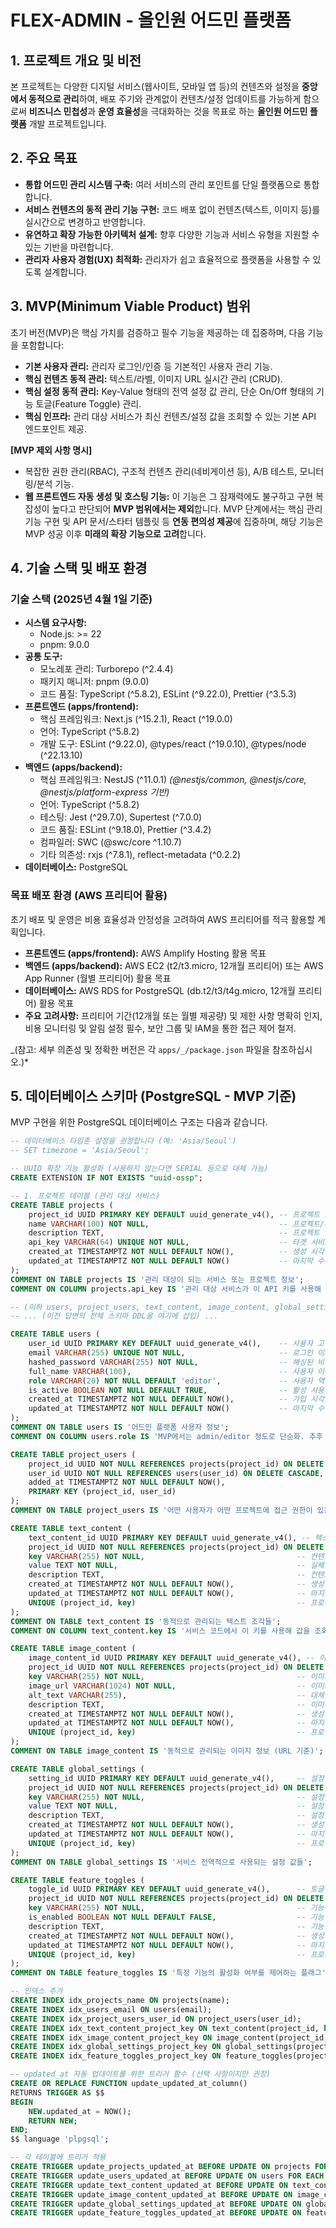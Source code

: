 # FLEX-ADMIN - 올인원 어드민 플랫폼

## 1. 프로젝트 개요 및 비전

본 프로젝트는 다양한 디지털 서비스(웹사이트, 모바일 앱 등)의 컨텐츠와 설정을 **중앙에서 동적으로 관리**하여, 배포 주기와 관계없이 컨텐츠/설정 업데이트를 가능하게 함으로써 **비즈니스 민첩성**과 **운영 효율성**을 극대화하는 것을 목표로 하는 **올인원 어드민 플랫폼** 개발 프로젝트입니다.

## 2. 주요 목표

- **통합 어드민 관리 시스템 구축:** 여러 서비스의 관리 포인트를 단일 플랫폼으로 통합합니다.
- **서비스 컨텐츠의 동적 관리 기능 구현:** 코드 배포 없이 컨텐츠(텍스트, 이미지 등)를 실시간으로 변경하고 반영합니다.
- **유연하고 확장 가능한 아키텍처 설계:** 향후 다양한 기능과 서비스 유형을 지원할 수 있는 기반을 마련합니다.
- **관리자 사용자 경험(UX) 최적화:** 관리자가 쉽고 효율적으로 플랫폼을 사용할 수 있도록 설계합니다.

## 3. MVP(Minimum Viable Product) 범위

초기 버전(MVP)은 핵심 가치를 검증하고 필수 기능을 제공하는 데 집중하며, 다음 기능을 포함합니다:

- **기본 사용자 관리:** 관리자 로그인/인증 등 기본적인 사용자 관리 기능.
- **핵심 컨텐츠 동적 관리:** 텍스트/라벨, 이미지 URL 실시간 관리 (CRUD).
- **핵심 설정 동적 관리:** Key-Value 형태의 전역 설정 값 관리, 단순 On/Off 형태의 기능 토글(Feature Toggle) 관리.
- **핵심 인프라:** 관리 대상 서비스가 최신 컨텐츠/설정 값을 조회할 수 있는 기본 API 엔드포인트 제공.

**[MVP 제외 사항 명시]**

- 복잡한 권한 관리(RBAC), 구조적 컨텐츠 관리(네비게이션 등), A/B 테스트, 모니터링/분석 기능.
- **웹 프론트엔드 자동 생성 및 호스팅 기능:** 이 기능은 그 잠재력에도 불구하고 구현 복잡성이 높다고 판단되어 **MVP 범위에서는 제외**합니다. MVP 단계에서는 핵심 관리 기능 구현 및 API 문서/스타터 템플릿 등 **연동 편의성 제공**에 집중하며, 해당 기능은 MVP 성공 이후 **미래의 확장 기능으로 고려**합니다.

## 4. 기술 스택 및 배포 환경

### 기술 스택 (2025년 4월 1일 기준)

- **시스템 요구사항:**
  - Node.js: >= 22
  - pnpm: 9.0.0
- **공통 도구:**
  - 모노레포 관리: Turborepo (^2.4.4)
  - 패키지 매니저: pnpm (9.0.0)
  - 코드 품질: TypeScript (^5.8.2), ESLint (^9.22.0), Prettier (^3.5.3)
- **프론트엔드 (apps/frontend):**
  - 핵심 프레임워크: Next.js (^15.2.1), React (^19.0.0)
  - 언어: TypeScript (^5.8.2)
  - 개발 도구: ESLint (^9.22.0), @types/react (^19.0.10), @types/node (^22.13.10)
- **백엔드 (apps/backend):**
  - 핵심 프레임워크: NestJS (^11.0.1) _(@nestjs/common, @nestjs/core, @nestjs/platform-express 기반)_
  - 언어: TypeScript (^5.8.2)
  - 테스팅: Jest (^29.7.0), Supertest (^7.0.0)
  - 코드 품질: ESLint (^9.18.0), Prettier (^3.4.2)
  - 컴파일러: SWC (@swc/core ^1.10.7)
  - 기타 의존성: rxjs (^7.8.1), reflect-metadata (^0.2.2)
- **데이터베이스:** PostgreSQL

### 목표 배포 환경 (AWS 프리티어 활용)

초기 배포 및 운영은 비용 효율성과 안정성을 고려하여 AWS 프리티어를 적극 활용할 계획입니다.

- **프론트엔드 (apps/frontend):** AWS Amplify Hosting 활용 목표
- **백엔드 (apps/backend):** AWS EC2 (t2/t3.micro, 12개월 프리티어) 또는 AWS App Runner (월별 프리티어) 활용 목표
- **데이터베이스:** AWS RDS for PostgreSQL (db.t2/t3/t4g.micro, 12개월 프리티어) 활용 목표
- **주요 고려사항:** 프리티어 기간(12개월 또는 월별 제공량) 및 제한 사항 명확히 인지, 비용 모니터링 및 알림 설정 필수, 보안 그룹 및 IAM을 통한 접근 제어 철저.

_(참고: 세부 의존성 및 정확한 버전은 각 `apps/_/package.json` 파일을 참조하십시오.)\*

## 5. 데이터베이스 스키마 (PostgreSQL - MVP 기준)

MVP 구현을 위한 PostgreSQL 데이터베이스 구조는 다음과 같습니다.

```sql
-- 데이터베이스 타임존 설정을 권장합니다 (예: 'Asia/Seoul')
-- SET timezone = 'Asia/Seoul';

-- UUID 확장 기능 활성화 (사용하지 않는다면 SERIAL 등으로 대체 가능)
CREATE EXTENSION IF NOT EXISTS "uuid-ossp";

-- 1. 프로젝트 테이블 (관리 대상 서비스)
CREATE TABLE projects (
    project_id UUID PRIMARY KEY DEFAULT uuid_generate_v4(), -- 프로젝트 고유 ID
    name VARCHAR(100) NOT NULL,                             -- 프로젝트/서비스 이름
    description TEXT,                                       -- 프로젝트 설명 (선택 사항)
    api_key VARCHAR(64) UNIQUE NOT NULL,                    -- 타겟 서비스 인증용 API 키
    created_at TIMESTAMPTZ NOT NULL DEFAULT NOW(),          -- 생성 시각
    updated_at TIMESTAMPTZ NOT NULL DEFAULT NOW()           -- 마지막 수정 시각
);
COMMENT ON TABLE projects IS '관리 대상이 되는 서비스 또는 프로젝트 정보';
COMMENT ON COLUMN projects.api_key IS '관리 대상 서비스가 이 API 키를 사용해 데이터를 가져감';

-- (이하 users, project_users, text_content, image_content, global_settings, feature_toggles 테이블 및 인덱스, 트리거 DDL 포함)
-- ... (이전 답변의 전체 스키마 DDL을 여기에 삽입) ...

CREATE TABLE users (
    user_id UUID PRIMARY KEY DEFAULT uuid_generate_v4(),    -- 사용자 고유 ID
    email VARCHAR(255) UNIQUE NOT NULL,                     -- 로그인 이메일
    hashed_password VARCHAR(255) NOT NULL,                  -- 해싱된 비밀번호
    full_name VARCHAR(100),                                 -- 사용자 이름 (선택 사항)
    role VARCHAR(20) NOT NULL DEFAULT 'editor',             -- 사용자 역할 ('admin', 'editor' 등 MVP에서는 단순하게)
    is_active BOOLEAN NOT NULL DEFAULT TRUE,                -- 활성 사용자 여부
    created_at TIMESTAMPTZ NOT NULL DEFAULT NOW(),          -- 가입 시각
    updated_at TIMESTAMPTZ NOT NULL DEFAULT NOW()           -- 마지막 수정 시각
);
COMMENT ON TABLE users IS '어드민 플랫폼 사용자 정보';
COMMENT ON COLUMN users.role IS 'MVP에서는 admin/editor 정도로 단순화. 추후 확장 가능';

CREATE TABLE project_users (
    project_id UUID NOT NULL REFERENCES projects(project_id) ON DELETE CASCADE, -- 프로젝트 ID (FK)
    user_id UUID NOT NULL REFERENCES users(user_id) ON DELETE CASCADE,          -- 사용자 ID (FK)
    added_at TIMESTAMPTZ NOT NULL DEFAULT NOW(),                                -- 추가된 시각
    PRIMARY KEY (project_id, user_id)                                           -- 복합 기본 키
);
COMMENT ON TABLE project_users IS '어떤 사용자가 어떤 프로젝트에 접근 권한이 있는지 정의';

CREATE TABLE text_content (
    text_content_id UUID PRIMARY KEY DEFAULT uuid_generate_v4(), -- 텍스트 컨텐츠 고유 ID
    project_id UUID NOT NULL REFERENCES projects(project_id) ON DELETE CASCADE, -- 소속 프로젝트 ID (FK)
    key VARCHAR(255) NOT NULL,                                  -- 컨텐츠 식별 키 (예: 'homepage.title')
    value TEXT NOT NULL,                                        -- 실제 텍스트 값
    description TEXT,                                           -- 컨텐츠 설명 (관리자용 메모)
    created_at TIMESTAMPTZ NOT NULL DEFAULT NOW(),              -- 생성 시각
    updated_at TIMESTAMPTZ NOT NULL DEFAULT NOW(),              -- 마지막 수정 시각
    UNIQUE (project_id, key)                                    -- 프로젝트 내에서 key는 고유
);
COMMENT ON TABLE text_content IS '동적으로 관리되는 텍스트 조각들';
COMMENT ON COLUMN text_content.key IS '서비스 코드에서 이 키를 사용해 값을 조회';

CREATE TABLE image_content (
    image_content_id UUID PRIMARY KEY DEFAULT uuid_generate_v4(), -- 이미지 컨텐츠 고유 ID
    project_id UUID NOT NULL REFERENCES projects(project_id) ON DELETE CASCADE, -- 소속 프로젝트 ID (FK)
    key VARCHAR(255) NOT NULL,                                  -- 이미지 식별 키 (예: 'splash.logo')
    image_url VARCHAR(1024) NOT NULL,                           -- 이미지 URL (실제 파일은 S3 등 외부에 저장)
    alt_text VARCHAR(255),                                      -- 대체 텍스트
    description TEXT,                                           -- 이미지 설명 (관리자용 메모)
    created_at TIMESTAMPTZ NOT NULL DEFAULT NOW(),              -- 생성 시각
    updated_at TIMESTAMPTZ NOT NULL DEFAULT NOW(),              -- 마지막 수정 시각
    UNIQUE (project_id, key)                                    -- 프로젝트 내에서 key는 고유
);
COMMENT ON TABLE image_content IS '동적으로 관리되는 이미지 정보 (URL 기준)';

CREATE TABLE global_settings (
    setting_id UUID PRIMARY KEY DEFAULT uuid_generate_v4(),     -- 설정 고유 ID
    project_id UUID NOT NULL REFERENCES projects(project_id) ON DELETE CASCADE, -- 소속 프로젝트 ID (FK)
    key VARCHAR(255) NOT NULL,                                  -- 설정 식별 키 (예: 'api.payment_gateway.url')
    value TEXT NOT NULL,                                        -- 설정 값
    description TEXT,                                           -- 설정 설명 (관리자용 메모)
    created_at TIMESTAMPTZ NOT NULL DEFAULT NOW(),              -- 생성 시각
    updated_at TIMESTAMPTZ NOT NULL DEFAULT NOW(),              -- 마지막 수정 시각
    UNIQUE (project_id, key)                                    -- 프로젝트 내에서 key는 고유
);
COMMENT ON TABLE global_settings IS '서비스 전역적으로 사용되는 설정 값들';

CREATE TABLE feature_toggles (
    toggle_id UUID PRIMARY KEY DEFAULT uuid_generate_v4(),      -- 토글 고유 ID
    project_id UUID NOT NULL REFERENCES projects(project_id) ON DELETE CASCADE, -- 소속 프로젝트 ID (FK)
    key VARCHAR(255) NOT NULL,                                  -- 기능 식별 키 (예: 'new_dashboard')
    is_enabled BOOLEAN NOT NULL DEFAULT FALSE,                  -- 기능 활성화 여부
    description TEXT,                                           -- 기능 설명 (관리자용 메모)
    created_at TIMESTAMPTZ NOT NULL DEFAULT NOW(),              -- 생성 시각
    updated_at TIMESTAMPTZ NOT NULL DEFAULT NOW(),              -- 마지막 수정 시각
    UNIQUE (project_id, key)                                    -- 프로젝트 내에서 key는 고유
);
COMMENT ON TABLE feature_toggles IS '특정 기능의 활성화 여부를 제어하는 플래그';

-- 인덱스 추가
CREATE INDEX idx_projects_name ON projects(name);
CREATE INDEX idx_users_email ON users(email);
CREATE INDEX idx_project_users_user_id ON project_users(user_id);
CREATE INDEX idx_text_content_project_key ON text_content(project_id, key);
CREATE INDEX idx_image_content_project_key ON image_content(project_id, key);
CREATE INDEX idx_global_settings_project_key ON global_settings(project_id, key);
CREATE INDEX idx_feature_toggles_project_key ON feature_toggles(project_id, key);

-- updated_at 자동 업데이트를 위한 트리거 함수 (선택 사항이지만 권장)
CREATE OR REPLACE FUNCTION update_updated_at_column()
RETURNS TRIGGER AS $$
BEGIN
    NEW.updated_at = NOW();
    RETURN NEW;
END;
$$ language 'plpgsql';

-- 각 테이블에 트리거 적용
CREATE TRIGGER update_projects_updated_at BEFORE UPDATE ON projects FOR EACH ROW EXECUTE FUNCTION update_updated_at_column();
CREATE TRIGGER update_users_updated_at BEFORE UPDATE ON users FOR EACH ROW EXECUTE FUNCTION update_updated_at_column();
CREATE TRIGGER update_text_content_updated_at BEFORE UPDATE ON text_content FOR EACH ROW EXECUTE FUNCTION update_updated_at_column();
CREATE TRIGGER update_image_content_updated_at BEFORE UPDATE ON image_content FOR EACH ROW EXECUTE FUNCTION update_updated_at_column();
CREATE TRIGGER update_global_settings_updated_at BEFORE UPDATE ON global_settings FOR EACH ROW EXECUTE FUNCTION update_updated_at_column();
CREATE TRIGGER update_feature_toggles_updated_at BEFORE UPDATE ON feature_toggles FOR EACH ROW EXECUTE FUNCTION update_updated_at_column();
```
